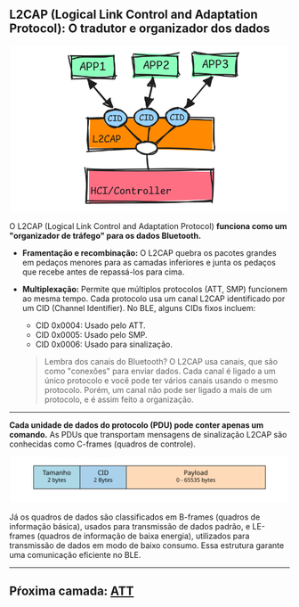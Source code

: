

## L2CAP (Logical Link Control and Adaptation Protocol): O tradutor e organizador dos dados

<p align="center">
    <img src="../../../images/l2cap-cover.png" alt="HCI" width="500"/>
</p>


O L2CAP (Logical Link Control and Adaptation Protocol) **funciona como um "organizador de tráfego" para os dados Bluetooth.**
- **Framentação e recombinação:** O L2CAP quebra os pacotes grandes em pedaços menores para as camadas inferiores e junta os pedaços que recebe antes de repassá-los para cima.

- **Multiplexação:** Permite que múltiplos protocolos (ATT, SMP) funcionem ao mesma tempo. Cada protocolo usa um canal L2CAP identificado por um CID (Channel Identifier). No BLE, alguns CIDs fixos incluem:
  - CID 0x0004: Usado pelo ATT.
  - CID 0x0005: Usado pelo SMP.
  - CID 0x0006: Usado para sinalização.

  > Lembra dos canais do Bluetooth? O L2CAP usa canais, que são como "conexões" para enviar dados. Cada canal é ligado a um único protocolo e você pode ter vários canais usando o mesmo protocolo. Porém, um canal não pode ser ligado a mais de um protocolo, e é assim feito a organização.
---
**Cada unidade de dados do protocolo (PDU) pode conter apenas um comando.** As PDUs que transportam mensagens de sinalização L2CAP são conhecidas como C-frames (quadros de controle). 

<p align="center">
    <img src="../../../images/l2cap-pacote.svg" alt="L2CAP pacote" width="500"/>
</p>

Já os quadros de dados são classificados em B-frames (quadros de informação básica), usados para transmissão de dados padrão, e LE-frames (quadros de informação de baixa energia), utilizados para transmissão de dados em modo de baixo consumo. Essa estrutura garante uma comunicação eficiente no BLE.

---
## Pŕoxima camada: [ATT](./att.md)